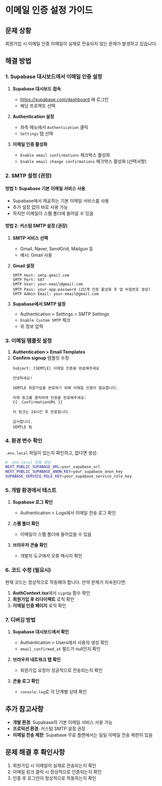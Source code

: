 # 이메일 인증 설정 가이드

## 문제 상황
회원가입 시 이메일 인증 이메일이 실제로 전송되지 않는 문제가 발생하고 있습니다.

## 해결 방법

### 1. Supabase 대시보드에서 이메일 인증 설정

1. **Supabase 대시보드 접속**
   - https://supabase.com/dashboard 에 로그인
   - 해당 프로젝트 선택

2. **Authentication 설정**
   - 좌측 메뉴에서 `Authentication` 클릭
   - `Settings` 탭 선택

3. **이메일 인증 활성화**
   - `Enable email confirmations` 체크박스 활성화
   - `Enable email change confirmations` 체크박스 활성화 (선택사항)

### 2. SMTP 설정 (권장)

#### 방법 1: Supabase 기본 이메일 서비스 사용
- Supabase에서 제공하는 기본 이메일 서비스를 사용
- 추가 설정 없이 바로 사용 가능
- 하지만 이메일이 스팸 폴더에 들어갈 수 있음

#### 방법 2: 커스텀 SMTP 설정 (권장)
1. **SMTP 서비스 선택**
   - Gmail, Naver, SendGrid, Mailgun 등
   - 예시: Gmail 사용

2. **Gmail 설정**
   ```
   SMTP Host: smtp.gmail.com
   SMTP Port: 587
   SMTP User: your-email@gmail.com
   SMTP Pass: your-app-password (2단계 인증 활성화 후 앱 비밀번호 생성)
   SMTP Admin Email: your-email@gmail.com
   ```

3. **Supabase에서 SMTP 설정**
   - Authentication > Settings > SMTP Settings
   - `Enable Custom SMTP` 체크
   - 위 정보 입력

### 3. 이메일 템플릿 설정

1. **Authentication > Email Templates**
2. **Confirm signup** 템플릿 수정
   ```
   Subject: [SEMTLE] 이메일 인증을 완료해주세요
   
   안녕하세요!
   
   SEMTLE 회원가입을 완료하기 위해 이메일 인증이 필요합니다.
   
   아래 링크를 클릭하여 인증을 완료해주세요:
   {{ .ConfirmationURL }}
   
   이 링크는 24시간 후 만료됩니다.
   
   감사합니다.
   SEMTLE 팀
   ```

### 4. 환경 변수 확인

`.env.local` 파일이 있는지 확인하고, 없다면 생성:

```bash
# .env.local 파일 생성
NEXT_PUBLIC_SUPABASE_URL=your_supabase_url
NEXT_PUBLIC_SUPABASE_ANON_KEY=your_supabase_anon_key
SUPABASE_SERVICE_ROLE_KEY=your_supabase_service_role_key
```

### 5. 개발 환경에서 테스트

1. **Supabase 로그 확인**
   - Authentication > Logs에서 이메일 전송 로그 확인

2. **스팸 폴더 확인**
   - 이메일이 스팸 폴더에 들어갔을 수 있음

3. **브라우저 콘솔 확인**
   - 개발자 도구에서 오류 메시지 확인

### 6. 코드 수정 (필요시)

현재 코드는 정상적으로 작동해야 합니다. 만약 문제가 지속된다면:

1. **AuthContext.tsx**에서 `signUp` 함수 확인
2. **회원가입 후 리다이렉트** 로직 확인
3. **이메일 인증 페이지** 로직 확인

### 7. 디버깅 방법

1. **Supabase 대시보드에서 확인**
   - Authentication > Users에서 사용자 생성 확인
   - `email_confirmed_at` 필드가 null인지 확인

2. **브라우저 네트워크 탭 확인**
   - 회원가입 요청이 성공적으로 전송되는지 확인

3. **콘솔 로그 확인**
   - `console.log`로 각 단계별 상태 확인

## 추가 참고사항

- **개발 환경**: Supabase의 기본 이메일 서비스 사용 가능
- **프로덕션 환경**: 커스텀 SMTP 설정 권장
- **이메일 전송 제한**: Supabase 무료 플랜에서는 일일 이메일 전송 제한이 있음

## 문제 해결 후 확인사항

1. 회원가입 시 이메일이 실제로 전송되는지 확인
2. 이메일 링크 클릭 시 정상적으로 인증되는지 확인
3. 인증 후 로그인이 정상적으로 작동하는지 확인
